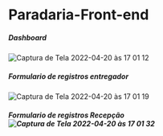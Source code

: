 # Paradaria-Front-end

##### Dashboard 
![Captura de Tela 2022-04-20 às 17 01 12](https://user-images.githubusercontent.com/73920445/164325616-c12fd1ba-a93d-4320-adb7-9eb3893a6faa.png)


##### Formulario de registros entregador
![Captura de Tela 2022-04-20 às 17 01 19](https://user-images.githubusercontent.com/73920445/164326185-13e61f7a-7236-480b-8a80-4271b945542a.png)

##### Formulario de registros Recepção![Captura de Tela 2022-04-20 às 17 01 32](https://user-images.githubusercontent.com/73920445/164326273-46b15035-0979-4d15-b13c-7ab22cb1c437.png)
